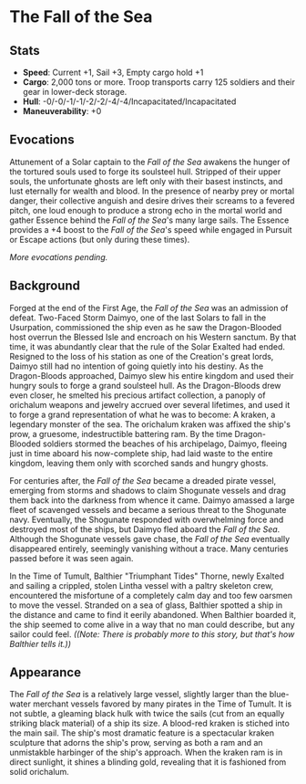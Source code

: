 # The Fall of the Sea

## Stats

* __Speed__: Current +1, Sail +3, Empty cargo hold +1
* __Cargo__: 2,000 tons or more. Troop transports carry 125 soldiers and their gear in lower-deck storage.
* __Hull__: -0/-0/-1/-1/-2/-2/-4/-4/Incapacitated/Incapacitated
* __Maneuverability__: +0

## Evocations

Attunement of a Solar captain to the _Fall of the Sea_ awakens the hunger of the tortured souls used to forge its soulsteel hull. Stripped of their upper souls, the unfortunate ghosts are left only with their basest instincts, and lust eternally for wealth and blood. In the presence of nearby prey or mortal danger, their collective anguish and desire drives their screams to a fevered pitch, one loud enough to produce a strong echo in the mortal world and gather Essence behind the _Fall of the Sea_'s many large sails. The Essence provides a +4 boost to the _Fall of the Sea_'s speed while engaged in Pursuit or Escape actions (but only during these times).

_More evocations pending._

## Background

Forged at the end of the First Age, the _Fall of the Sea_ was an admission of defeat. Two-Faced Storm Daimyo, one of the last Solars to fall in the Usurpation, commissioned the ship even as he saw the Dragon-Blooded host overrun the Blessed Isle and encroach on his Western sanctum. By that time, it was abundantly clear that the rule of the Solar Exalted had ended. Resigned to the loss of his station as one of the Creation's great lords, Daimyo still had no intention of going quietly into his destiny. As the Dragon-Bloods approached, Daimyo slew his entire kingdom and used their hungry souls to forge a grand soulsteel hull. As the Dragon-Bloods drew even closer, he smelted his precious artifact collection, a panoply of orichalum weapons and jewelry accrued over several lifetimes, and used it to forge a grand representation of what he was to become: A kraken, a legendary monster of the sea. The orichalum kraken was affixed the ship's prow, a gruesome, indestructible battering ram. By the time Dragon-Blooded soldiers stormed the beaches of his archipelago, Daimyo, fleeing just in time aboard his now-complete ship, had laid waste to the entire kingdom, leaving them only with scorched sands and hungry ghosts. 

For centuries after, the _Fall of the Sea_ became a dreaded pirate vessel, emerging from storms and shadows to claim Shogunate vessels and drag them back into the darkness from whence it came. Daimyo amassed a large fleet of scavenged vessels and became a serious threat to the Shogunate navy. Eventually, the Shogunate responded with overwhelming force and destroyed most of the ships, but Daimyo fled aboard the _Fall of the Sea_. Although the Shogunate vessels gave chase, the _Fall of the Sea_ eventually disappeared entirely, seemingly vanishing without a trace. Many centuries passed before it was seen again.

In the Time of Tumult, Balthier "Triumphant Tides" Thorne, newly Exalted and sailing a crippled, stolen Lintha vessel with a paltry skeleton crew, encountered the misfortune of a completely calm day and too few oarsmen to move the vessel. Stranded on a sea of glass, Balthier spotted a ship in the distance and came to find it eerily abandoned. When Balthier boarded it, the ship seemed to come alive in a way that no man could describe, but any sailor could feel. _((Note: There is probably more to this story, but that's how Balthier tells it.))_

## Appearance

The _Fall of the Sea_ is a relatively large vessel, slightly larger than the blue-water merchant vessels favored by many pirates in the Time of Tumult. It is not subtle, a gleaming black hulk with twice the sails (cut from an equally striking black material) of a ship its size. A blood-red kraken is stiched into the main sail. The ship's most dramatic feature is a spectacular kraken sculpture that adorns the ship's prow, serving as both a ram and an unmistakble harbinger of the ship's approach. When the kraken ram is in direct sunlight, it shines a blinding gold, revealing that it is fashioned from solid orichalum.
